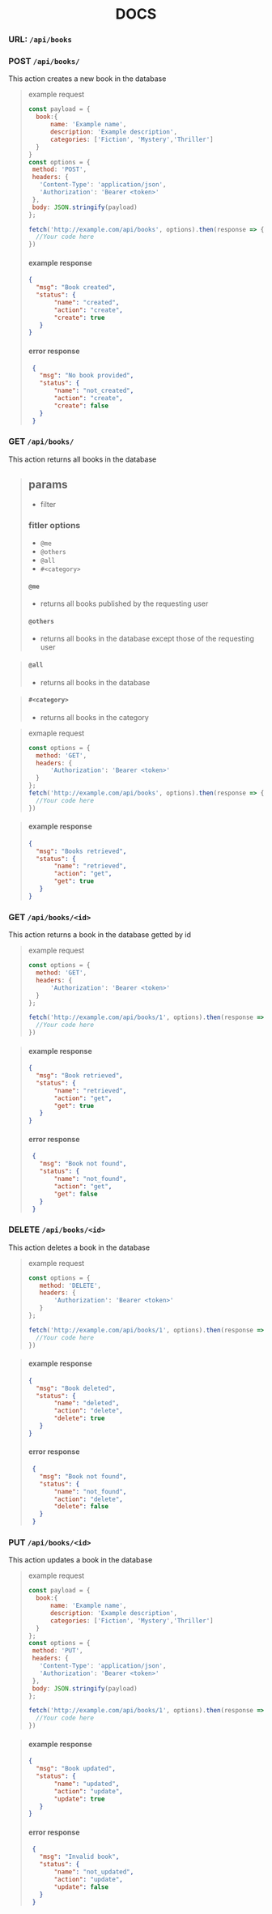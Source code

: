 # <center>DOCS</center>

### URL: `/api/books`

### POST `/api/books/`
This action creates a new book in the database
> example request
> ```js
> const payload = {
>   book:{
>       name: 'Example name',
>       description: 'Example description',
>       categories: ['Fiction', 'Mystery','Thriller']
>   }
> }
> const options = {
>  method: 'POST',
>  headers: {
>    'Content-Type': 'application/json',
>    'Authorization': 'Bearer <token>'
>  },
>  body: JSON.stringify(payload)
> };
>
> fetch('http://example.com/api/books', options).then(response => {
>   //Your code here    
>})
>```
> #### example response
> ```json
> {
>   "msg": "Book created",
>   "status": {
>        "name": "created",
>        "action": "create",
>        "create": true
>    }
> }
> ```
> #### error response
> ```json
>  {
>    "msg": "No book provided",
>    "status": {
>        "name": "not_created",
>        "action": "create",
>        "create": false
>    }
>  }
> ```

### GET `/api/books/`
This action returns all books in the database
> ## params
> * filter
> 
>
> ### fitler options
> * `@me`
> * `@others`
> * `@all`
> * `#<category>`
> #### `@me`
> * returns all books published by the requesting user
> #### `@others`
> * returns all books in the database except those of the requesting user

> #### `@all`
> * returns all books in the database

> #### `#<category>`
> * returns all books in the category

> exmaple request
> ```js
>const options = {
>   method: 'GET',
>   headers: {    
>       'Authorization': 'Bearer <token>'
>   }
>};
>fetch('http://example.com/api/books', options).then(response => {
>   //Your code here    
>})
> ```

> #### example response
> ```json
> {
>   "msg": "Books retrieved",
>   "status": {
>        "name": "retrieved",
>        "action": "get",
>        "get": true
>    }
> }
> ```


### GET `/api/books/<id>`
This action returns a book in the database getted by id

> example request
> ```js
>const options = {
>   method: 'GET',
>   headers: {
>       'Authorization': 'Bearer <token>'  
>   }
>};
>
>fetch('http://example.com/api/books/1', options).then(response => {
>   //Your code here    
>})
> ```

> #### example response
> ```json
> {
>   "msg": "Book retrieved",
>   "status": {
>        "name": "retrieved",
>        "action": "get",
>        "get": true
>    }
> }
> ```
> #### error response
> ```json
>  {
>    "msg": "Book not found",
>    "status": {
>        "name": "not_found",
>        "action": "get",
>        "get": false
>    }
>  }
> ```

### DELETE `/api/books/<id>`
This action deletes a book in the database

> example request
> ```js
>const options = {
>    method: 'DELETE',
>    headers: {
>        'Authorization': 'Bearer <token>'
>    }
>};
>
>fetch('http://example.com/api/books/1', options).then(response => {
>   //Your code here    
>})
> ```

> #### example response
> ```json
> {
>   "msg": "Book deleted",
>   "status": {
>        "name": "deleted",
>        "action": "delete",
>        "delete": true
>    }
> }
> ```
> #### error response
> ```json
>  {
>    "msg": "Book not found",
>    "status": {
>        "name": "not_found",
>        "action": "delete",
>        "delete": false
>    }
>  }
> ```

### PUT `/api/books/<id>`
This action updates a book in the database

> example request
> ```js
> const payload = {
>   book:{
>       name: 'Example name',
>       description: 'Example description',
>       categories: ['Fiction', 'Mystery','Thriller']
>   }
> };
> const options = {
>  method: 'PUT',
>  headers: {
>    'Content-Type': 'application/json',
>    'Authorization': 'Bearer <token>'
>  },
>  body: JSON.stringify(payload)
> };
>
>fetch('http://example.com/api/books/1', options).then(response => {
>   //Your code here    
>})
> ```

> #### example response
> ```json
> {
>   "msg": "Book updated",
>   "status": {
>        "name": "updated",
>        "action": "update",
>        "update": true
>    }
> }
> ```
> #### error response
> ```json
>  {
>    "msg": "Invalid book",
>    "status": {
>        "name": "not_updated",
>        "action": "update",
>        "update": false
>    }
>  }
> ```
